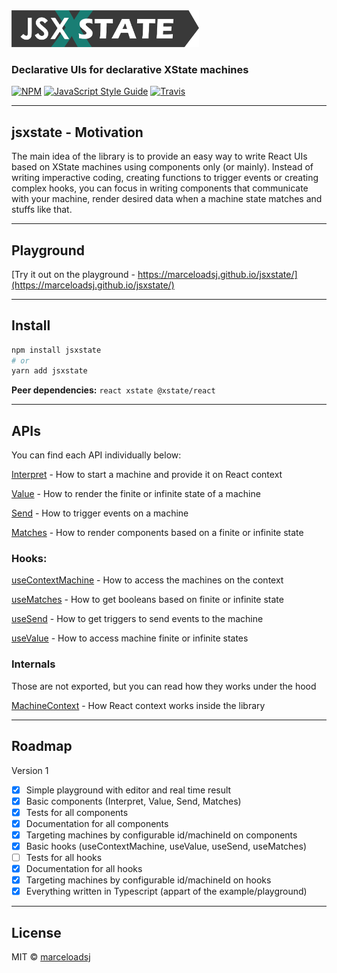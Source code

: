 <img src="https://raw.githubusercontent.com/marceloadsj/jsxstate/master/logo.png" alt="jsxstate" width="300" height="59" />

### Declarative UIs for declarative XState machines

[![NPM](https://img.shields.io/npm/v/jsxstate.svg)](https://www.npmjs.com/package/jsxstate) [![JavaScript Style Guide](https://img.shields.io/badge/code_style-standard-brightgreen.svg)](https://standardjs.com) [![Travis](https://travis-ci.com/marceloadsj/jsxstate.svg?branch=master)](https://travis-ci.com/marceloadsj/jsxstate.svg?branch=master)

---

## jsxstate - Motivation

The main idea of the library is to provide an easy way to write React UIs based on XState machines using components only (or mainly).
Instead of writing imperactive coding, creating functions to trigger events or creating complex hooks, you can focus in writing components that communicate with your machine, render desired data when a machine state matches and stuffs like that.

---

## Playground

[Try it out on the playground - https://marceloadsj.github.io/jsxstate/](https://marceloadsj.github.io/jsxstate/)

---

## Install

```bash
npm install jsxstate
# or
yarn add jsxstate
```

**Peer dependencies:** `react xstate @xstate/react`

---

## APIs

You can find each API individually below:

[Interpret](https://github.com/marceloadsj/jsxstate/blob/master/src/components/Interpret/api.md) - How to start a machine and provide it on React context

[Value](https://github.com/marceloadsj/jsxstate/blob/master/src/components/Value/api.md) - How to render the finite or infinite state of a machine

[Send](https://github.com/marceloadsj/jsxstate/blob/master/src/components/Send/api.md) - How to trigger events on a machine

[Matches](https://github.com/marceloadsj/jsxstate/blob/master/src/components/Matches/api.md) - How to render components based on a finite or infinite state

### Hooks:

[useContextMachine](https://github.com/marceloadsj/jsxstate/blob/master/src/hooks/useContextMachine/api.md) - How to access the machines on the context

[useMatches](https://github.com/marceloadsj/jsxstate/blob/master/src/hooks/useMatches/api.md) - How to get booleans based on finite or infinite state

[useSend](https://github.com/marceloadsj/jsxstate/blob/master/src/hooks/useSend/api.md) - How to get triggers to send events to the machine

[useValue](https://github.com/marceloadsj/jsxstate/blob/master/src/hooks/useValue/api.md) - How to access machine finite or infinite states

### Internals

Those are not exported, but you can read how they works under the hood

[MachineContext](https://github.com/marceloadsj/jsxstate/blob/master/src/components/MachineContext/api.md) - How React context works inside the library

---

## Roadmap

Version 1

- [x] Simple playground with editor and real time result
- [x] Basic components (Interpret, Value, Send, Matches)
- [x] Tests for all components
- [x] Documentation for all components
- [x] Targeting machines by configurable id/machineId on components
- [x] Basic hooks (useContextMachine, useValue, useSend, useMatches)
- [ ] Tests for all hooks
- [x] Documentation for all hooks
- [x] Targeting machines by configurable id/machineId on hooks
- [x] Everything written in Typescript (appart of the example/playground)

---

## License

MIT © [marceloadsj](https://github.com/marceloadsj)
